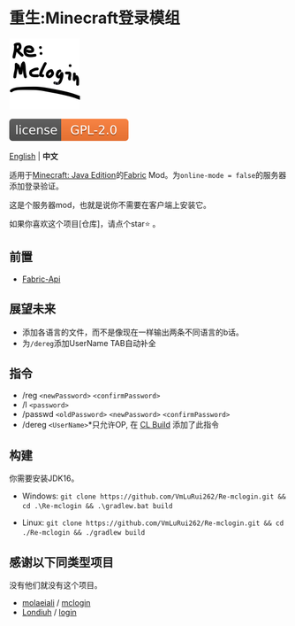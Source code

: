 # 重生:Minecraft登录模组
![Re-McLogin_ICON](https://raw.githubusercontent.com/VmLuRui262/Re-mclogin/master/src/main/resources/assets/remclogin/icon.png)

[![LICENSE](https://raw.githubusercontent.com/VmLuRui262/Re-mclogin/master/svg/LICENSE.svg)](https://raw.githubusercontent.com/VmLuRui262/Re-mclogin/master/LICENSE)

[English](https://github.com/VmLuRui262/Re-mclogin/blob/master/README.md) | **中文**

适用于[Minecraft: Java Edition](https://www.minecraft.net/)的[Fabric](https://fabricmc.net/) Mod。为`online-mode = false`的服务器添加登录验证。

这是个服务器mod，也就是说你不需要在客户端上安装它。

如果你喜欢这个项目[仓库]，请点个star⭐️ 。

##  前置

- [Fabric-Api](https://minecraft.curseforge.com/projects/fabric/)

## 展望未来
- 添加各语言的文件，而不是像现在一样输出两条不同语言的b话。
- 为`/dereg`添加UserName TAB自动补全

## 指令
- /reg `<newPassword>` `<confirmPassword>`
- /l `<password>`
- /passwd `<oldPassword>` `<newPassword>` `<confirmPassword>`
- /dereg `<UserName>`*只允许OP, 在 [CL Build](https://github.com/VmLuRui262/Re-mclogin/releases/tag/CL-2.0.0)  添加了此指令
## 构建
你需要安装JDK16。

- Windows: `git clone https://github.com/VmLuRui262/Re-mclogin.git && cd .\Re-mclogin && .\gradlew.bat build`

- Linux: `git clone https://github.com/VmLuRui262/Re-mclogin.git && cd ./Re-mclogin && ./gradlew build`

## 感谢以下同类型项目
没有他们就没有这个项目。

- [molaeiali](https://github.com/molaeiali) / [mclogin](https://github.com/molaeiali/mclogin)
- [Londiuh](https://github.com/Londiuh) / [login](https://github.com/Londiuh/login)